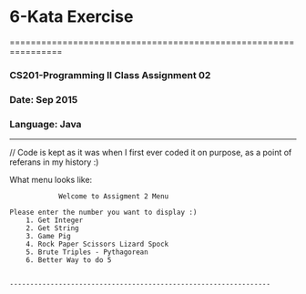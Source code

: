 #  6-Kata Exercise 
================================================================
### CS201-Programming II Class Assignment 02 
### Date: Sep 2015
### Language: Java
----------------------------------------------------------------
// Code is kept as it was when I first ever coded it on purpose, 
as a point of referans in my history :)

What menu looks like:
```
            Welcome to Assigment 2 Menu
            
Please enter the number you want to display :)  
    1. Get Integer
    2. Get String
    3. Game Pig
    4. Rock Paper Scissors Lizard Spock 
    5. Brute Triples - Pythagorean
    6. Better Way to do 5 
    
   
----------------------------------------------------------------
